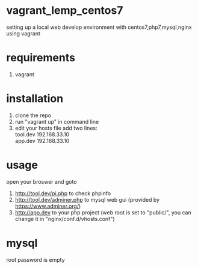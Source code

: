 # vagrant_lemp_centos7

setting up a local web develop environment with centos7,php7,mysql,nginx using vagrant

# requirements
1. vagrant

# installation
1. clone the repo  
2. run "vagrant up" in command line  
3. edit your hosts file add two lines:  
tool.dev    192.168.33.10  
app.dev     192.168.33.10

# usage
open your broswer and goto  
1. http://tool.dev/pi.php to check phpinfo  
2. http://tool.dev/adminer.php to mysql web gui (provided by https://www.adminer.org/)  
3. http://app.dev to your php project (web root is set to "public/", you can change it in "nginx/conf.d/vhosts.conf")  

# mysql
root password is empty
